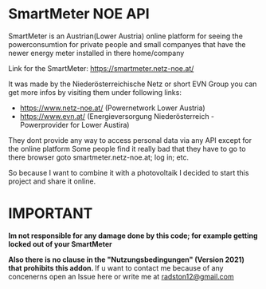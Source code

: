 # SmartMeter NOE API

SmartMeter is an Austrian(Lower Austria) online platform for seeing the powerconsumtion for private people and small companyes that have the newer energy meter installed in there home/company

Link for the SmartMeter: https://smartmeter.netz-noe.at/

It was made by the Niederösterreichische Netz or short EVN Group you can get more infos by visiting them under following links: 
* https://www.netz-noe.at/ (Powernetwork Lower Austria)
* https://www.evn.at/ (Energieversorgung Niederösterreich - Powerprovider for Lower Austira) 

They dont provide any way to access personal data via any API except for the online platform
Some people find it really bad that they have to go to there browser goto smartmeter.netz-noe.at; log in; etc.

So because I want to combine it with a photovoltaik I decided to start this project and share it online.


# IMPORTANT
<b>
Im not responsible for any damage done by this code; for example getting locked out of your SmartMeter

Also there is no clause in the "Nutzungsbedingungen" (Version 2021) that prohibits this addon.
</b>
If u want to contact me because of any concenerns open an Issue here or write me at radston12@gmail.com
